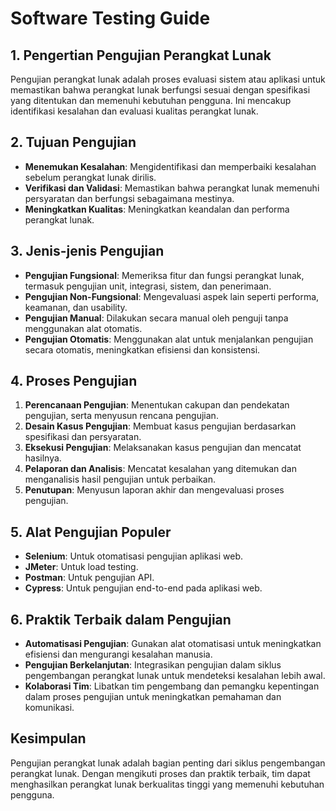 # Software Testing Guide

## 1. **Pengertian Pengujian Perangkat Lunak**
Pengujian perangkat lunak adalah proses evaluasi sistem atau aplikasi untuk memastikan bahwa perangkat lunak berfungsi sesuai dengan spesifikasi yang ditentukan dan memenuhi kebutuhan pengguna. Ini mencakup identifikasi kesalahan dan evaluasi kualitas perangkat lunak.

## 2. **Tujuan Pengujian**
- **Menemukan Kesalahan**: Mengidentifikasi dan memperbaiki kesalahan sebelum perangkat lunak dirilis.
- **Verifikasi dan Validasi**: Memastikan bahwa perangkat lunak memenuhi persyaratan dan berfungsi sebagaimana mestinya.
- **Meningkatkan Kualitas**: Meningkatkan keandalan dan performa perangkat lunak.

## 3. **Jenis-jenis Pengujian**
- **Pengujian Fungsional**: Memeriksa fitur dan fungsi perangkat lunak, termasuk pengujian unit, integrasi, sistem, dan penerimaan.
- **Pengujian Non-Fungsional**: Mengevaluasi aspek lain seperti performa, keamanan, dan usability.
- **Pengujian Manual**: Dilakukan secara manual oleh penguji tanpa menggunakan alat otomatis.
- **Pengujian Otomatis**: Menggunakan alat untuk menjalankan pengujian secara otomatis, meningkatkan efisiensi dan konsistensi.

## 4. **Proses Pengujian**
1. **Perencanaan Pengujian**: Menentukan cakupan dan pendekatan pengujian, serta menyusun rencana pengujian.
2. **Desain Kasus Pengujian**: Membuat kasus pengujian berdasarkan spesifikasi dan persyaratan.
3. **Eksekusi Pengujian**: Melaksanakan kasus pengujian dan mencatat hasilnya.
4. **Pelaporan dan Analisis**: Mencatat kesalahan yang ditemukan dan menganalisis hasil pengujian untuk perbaikan.
5. **Penutupan**: Menyusun laporan akhir dan mengevaluasi proses pengujian.

## 5. **Alat Pengujian Populer**
- **Selenium**: Untuk otomatisasi pengujian aplikasi web.
- **JMeter**: Untuk load testing.
- **Postman**: Untuk pengujian API.
- **Cypress**: Untuk pengujian end-to-end pada aplikasi web.

## 6. **Praktik Terbaik dalam Pengujian**
- **Automatisasi Pengujian**: Gunakan alat otomatisasi untuk meningkatkan efisiensi dan mengurangi kesalahan manusia.
- **Pengujian Berkelanjutan**: Integrasikan pengujian dalam siklus pengembangan perangkat lunak untuk mendeteksi kesalahan lebih awal.
- **Kolaborasi Tim**: Libatkan tim pengembang dan pemangku kepentingan dalam proses pengujian untuk meningkatkan pemahaman dan komunikasi.

## Kesimpulan
Pengujian perangkat lunak adalah bagian penting dari siklus pengembangan perangkat lunak. Dengan mengikuti proses dan praktik terbaik, tim dapat menghasilkan perangkat lunak berkualitas tinggi yang memenuhi kebutuhan pengguna.
